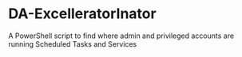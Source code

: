 # DA-ExcelleratorInator
A PowerShell script to find where admin and privileged accounts are running Scheduled Tasks and Services
